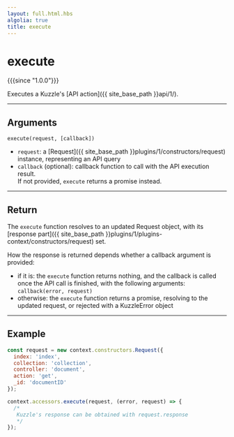 ```yaml
---
layout: full.html.hbs
algolia: true
title: execute
---
```


# execute

{{{since "1.0.0"}}}

Executes a Kuzzle's [API action]({{ site_base_path }}api/1/).

---

## Arguments

`execute(request, [callback])`

* `request`: a [Request]({{ site_base_path }}plugins/1/constructors/request) instance, representing an API query
* `callback` (optional): callback function to call with the API execution result.<br/>If not provided, `execute` returns a promise instead.

---

## Return

The `execute` function resolves to an updated Request object, with its [response part]({{ site_base_path }}plugins/1/plugins-context/constructors/request) set.

How the response is returned depends whether a callback argument is provided:

* if it is: the `execute` function returns nothing, and the callback is called once the API call is finished, with the following arguments: `callback(error, request)`
* otherwise: the `execute` function returns a promise, resolving to the updated request, or rejected with a KuzzleError object

---

## Example

```js
const request = new context.constructors.Request({
  index: 'index',
  collection: 'collection',
  controller: 'document',
  action: 'get',
  _id: 'documentID'
});

context.accessors.execute(request, (error, request) => {
  /*
   Kuzzle's response can be obtained with request.response
   */
});
```
